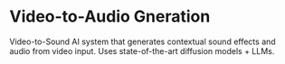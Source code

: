 # Video-to-Audio Gneration

Video-to-Sound AI system that generates contextual sound effects and audio from video input. Uses state-of-the-art diffusion models + LLMs.
